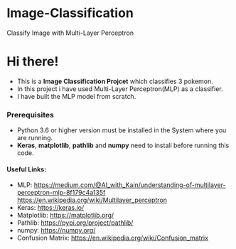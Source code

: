 # Image-Classification
Classify Image with Multi-Layer Perceptron

# Hi there!
- This is a <b>Image Classification Projcet</b> which classifies 3 pokemon.
- In this project i have used Multi-Layer Perceptron(MLP) as a classifier.
- I have built the MLP model from scratch.
  
### Prerequisites
- Python 3.6 or higher version must be installed in the System where you are running.
- <b>Keras</b>, <b>matplotlib</b>, <b>pathlib</b> and <b>numpy</b> need to install before running this code.

#### Useful Links:
- MLP: https://medium.com/@AI_with_Kain/understanding-of-multilayer-perceptron-mlp-8f179c4a135f
       https://en.wikipedia.org/wiki/Multilayer_perceptron
- Keras: https://keras.io/
- Matplotlib: https://matplotlib.org/
- Pathlib: https://pypi.org/project/pathlib/
- numpy: https://numpy.org/
- Confusion Matrix: https://en.wikipedia.org/wiki/Confusion_matrix
